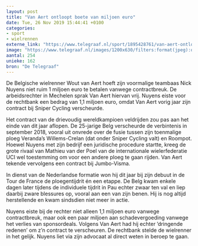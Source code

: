 ```yaml
---
layout: post
title: "Van Aert ontloopt boete van miljoen euro"
date: Tue, 26 Nov 2019 15:44:41 +0100
categories: 
- sport 
- wielrennen 
externe_link: "https://www.telegraaf.nl/sport/1895428761/van-aert-ontloopt-boete-van-miljoen-euro"
image: "https://www.telegraaf.nl/images/1200x630/filters:format(jpeg):quality(80)/cdn-kiosk-api.telegraaf.nl/c8a9d83e-1066-11ea-a775-02c309bc01c1.jpg"
aantal: 254
unieke: 162
bron: "De Telegraaf"
---
```


<p>De Belgische wielrenner Wout van Aert hoeft zijn voormalige teambaas Nick Nuyens niet ruim 1 miljoen euro te betalen vanwege contractbreuk. De arbeidsrechter in Mechelen sprak Van Aert hiervan vrij. Nuyens eiste voor de rechtbank een bedrag van 1,1 miljoen euro, omdat Van Aert vorig jaar zijn contract bij Sniper Cycling verscheurde.</p><p>Het contract van de drievoudig wereldkampioen veldrijden zou pas aan het einde van dit jaar aflopen. De 25-jarige Belg verscheurde de verbintenis in september 2018, vooral uit onvrede over de fusie tussen zijn toenmalige ploeg Veranda’s Willems-Crelan (dat onder Sniper Cycling valt) en Roompot. Hoewel Nuyens met zijn bedrijf een juridische procedure startte, kreeg de grote rivaal van Mathieu van der Poel van de internationale wielerfederatie UCI wel toestemming om voor een andere ploeg te gaan rijden. Van Aert tekende vervolgens een contract bij Jumbo-Visma.</p><p>In dienst van de Nederlandse formatie won hij dit jaar bij zijn debuut in de Tour de France de ploegentijdrit én een etappe. De Belg kwam enkele dagen later tijdens de individuele tijdrit in Pau echter zwaar ten val en liep daarbij zware blessures op, vooral aan een van zijn benen. Hij is nog altijd herstellende en kwam sindsdien niet meer in actie.</p><p>Nuyens eiste bij de rechter niet alleen 1,1 miljoen euro vanwege contractbreuk, maar ook een paar miljoen aan schadevergoeding vanwege het verlies van sponsordeals. Volgens Van Aert had hij echter ’dringende redenen’ om z’n contract te verscheuren. De rechtbank stelde de wielrenner in het gelijk. Nuyens liet via zijn advocaat al direct weten in beroep te gaan.</p>
